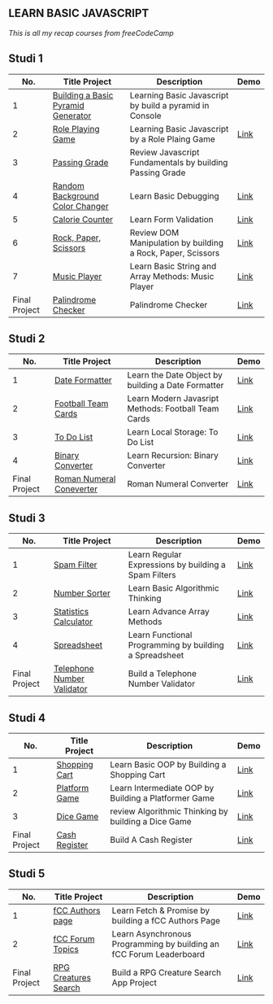 ## LEARN BASIC JAVASCRIPT 
*This is all my recap courses from freeCodeCamp*

## Studi 1

| No. | Title Project | Description | Demo |
| --- | ------------- | ----------- | ---- |
| 1 | [Building a Basic Pyramid Generator](https://github.com/msalmanrafadhlih/javascriptLearning/blob/main/pyramid.js) | Learning Basic Javascript by build a pyramid in Console |
| 2 | [Role Playing Game](https://github.com/msalmanrafadhlih/javascriptLearning/blob/main/Role%20Playing%20Game/RPG.png) | Learning Basic Javascript by a Role Plaing Game | [Link](https://msalmanrafadhlih.github.io/javascriptLearning/Role%20Playing%20Game/rolePlayingGame.html) |
| 3 | [Passing Grade](https://github.com/msalmanrafadhlih/javascriptLearning/blob/main/Passing%20Grade/passingGrade.js) | Review Javascript Fundamentals by building Passing Grade |
| 4 | [Random Background Color Changer](https://github.com/msalmanrafadhlih/javascriptLearning/blob/main/Random%20Color%20Changer/gallery.gif) | Learn Basic Debugging | [Link](https://msalmanrafadhlih.github.io/javascriptLearning/Random%20Color%20Changer/bgChanger.html) |
| 5 | [Calorie Counter](https://github.com/msalmanrafadhlih/javascriptLearning/blob/main/Calorie%20Counter/calorieCounter.gif) | Learn Form Validation | [Link](https://msalmanrafadhlih.github.io/javascriptLearning/Calorie%20Counter/calorieCounter.html) |
| 6 | [Rock, Paper, Scissors](https://github.com/msalmanrafadhlih/javascriptLearning/blob/main/Rock%20Paper%20Scissors/RPSgame.png) | Review DOM Manipulation by building a Rock, Paper, Scissors | [Link](https://msalmanrafadhlih.github.io/javascriptLearning/Rock%20Paper%20Scissors/RPSgame.html) |
| 7 | [Music Player](https://github.com/msalmanrafadhlih/javascriptLearning/blob/main/Music%20Player/musicPlayer.png) | Learn Basic String and Array Methods: Music Player | [Link](https://msalmanrafadhlih.github.io/javascriptLearning/Music%20Player/musicPlayer.html) |
| Final Project | [Palindrome Checker](https://github.com/msalmanrafadhlih/javascriptLearning/blob/main/Palindrome%20Checker/Palindrome.png) | Palindrome Checker | [Link](https://msalmanrafadhlih.github.io/javascriptLearning/Palindrome%20Checker/palindrome.html) |

## Studi 2

| No. | Title Project | Description | Demo |
| --- | ------------- | ----------- | ---- |
| 1 | [Date Formatter](https://github.com/msalmanrafadhlih/javascriptLearning/blob/main/Date%20Formatter/dateFormatter.png) | Learn the Date Object by building a Date Formatter | [Link](https://msalmanrafadhlih.github.io/javascriptLearning/Date%20Formatter/dateFormatter.html)
| 2 | [Football Team Cards](https://github.com/msalmanrafadhlih/javascriptLearning/blob/main/Football%20Team%20Cards/footballTeamCards.png) | Learn Modern Javasript Methods: Football Team Cards | [Link](https://msalmanrafadhlih.github.io/javascriptLearning/Football%20Team%20Cards/footballCards.html)
| 3 | [To Do List](https://github.com/msalmanrafadhlih/javascriptLearning/blob/main/To%20Do%20List/toDoList.png) | Learn Local Storage: To Do List | [Link](https://msalmanrafadhlih.github.io/javascriptLearning/To%20Do%20List/toDoList.html)
| 4 | [Binary Converter](https://github.com/msalmanrafadhlih/javascriptLearning/blob/main/Binary%20Converter/BinaryConverter.gif) | Learn Recursion: Binary Converter | [Link](https://msalmanrafadhlih.github.io/javascriptLearning/Binary%20Converter/binaryConverter.html)
| Final Project | [Roman Numeral Coneverter](https://github.com/msalmanrafadhlih/javascriptLearning/blob/main/Roman%20Numerals%20Converter/RomanNumerals.png) | Roman Numeral Converter | [Link](https://msalmanrafadhlih.github.io/javascriptLearning/Roman%20Numerals%20Converter/romanNumerals.html)

## Studi 3

| No. | Title Project | Description | Demo |
| --- | ------------- | ----------- | ---- |
| 1 | [Spam Filter](https://github.com/msalmanrafadhlih/javascriptLearning/blob/main/Spam%20Filter/spamFilter.png) | Learn Regular Expressions by building a Spam Filters | [Link](https://msalmanrafadhlih.github.io/javascriptLearning/Spam%20Filter/spamFilter.html)
| 2 | [Number Sorter](https://github.com/msalmanrafadhlih/javascriptLearning/blob/main/Number%20Sorting/numberSorting.png) | Learn Basic Algorithmic Thinking | [Link](https://msalmanrafadhlih.github.io/javascriptLearning/Number%20Sorting/numberSorting.html)
| 3 | [Statistics Calculator](https://github.com/msalmanrafadhlih/javascriptLearning/blob/main/Statistic%20Calculator/statisticCalculator.png) | Learn Advance Array Methods | [Link](https://msalmanrafadhlih.github.io/javascriptLearning/Statistic%20Calculator/statisticCalculator.html)
| 4 | [Spreadsheet](https://github.com/msalmanrafadhlih/javascriptLearning/blob/main/Spreadsheet/spreadsheet.png) | Learn Functional Programming by building a Spreadsheet | [Link](https://msalmanrafadhlih.github.io/javascriptLearning/Spreadsheet/spreadsheet.html)
| Final Project | [Telephone Number Validator](https://github.com/msalmanrafadhlih/javascriptLearning/blob/main/Telephone%20Number%20Validator/NumberValidator.png) | Build a Telephone Number Validator | [Link](https://msalmanrafadhlih.github.io/javascriptLearning/Telephone%20Number%20Validator/numberValidator.html)

## Studi 4

| No. | Title Project | Description | Demo |
| --- | ------------- | ----------- | ---- |
| 1 | [Shopping Cart](https://github.com/msalmanrafadhlih/javascriptLearning/blob/main/Shopping%20Cart/shoppingCart.png) | Learn Basic OOP by Building a Shopping Cart | [Link](https://msalmanrafadhlih.github.io/javascriptLearning/Shopping%20Cart/shoppingCart.html)
| 2 | [Platform Game](https://github.com/msalmanrafadhlih/javascriptLearning/blob/main/Platform%20Game/platformGame.png) | Learn Intermediate OOP by Building a Platformer Game | [Link](https://msalmanrafadhlih.github.io/javascriptLearning/Platform%20Game/platformGame.html)
| 3 | [Dice Game](https://github.com/msalmanrafadhlih/javascriptLearning/blob/main/Dice%20Game/diceGame.png) | review Algorithmic Thinking by building a Dice Game | [Link](https://msalmanrafadhlih.github.io/javascriptLearning/Dice%20Game/diceGame.html)
| Final Project | [Cash Register](https://github.com/msalmanrafadhlih/javascriptLearning/blob/main/Cash%20Register/cashRegister.png) | Build A Cash Register | [Link](https://msalmanrafadhlih.github.io/javascriptLearning/Cash%20Register/cashRegister.html)


## Studi 5

| No. | Title Project | Description | Demo |
| --- | ------------- | ----------- | ---- |
| 1 | [fCC Authors page](https://github.com/msalmanrafadhlih/javascriptLearning/blob/main/Authors%20Page/authorsPage.png) | Learn Fetch & Promise by building a fCC Authors Page | [Link](https://msalmanrafadhlih.github.io/javascriptLearning/Authors%20Page/authorsPages.html) |
| 2 | [fCC Forum Topics](https://github.com/msalmanrafadhlih/javascriptLearning/blob/main/Forum%20Topics/forumTopics.png) | Learn Asynchronous Programming by building an fCC Forum Leaderboard | [Link](https://msalmanrafadhlih.github.io/javascriptLearning/Forum%20Topics/forumTopics.html) |
| Final Project | [RPG Creatures Search](https://github.com/msalmanrafadhlih/javascriptLearning/blob/main/RPG%20Creatures%20Search%20App/creatureSearch.png) | Build a RPG Creature Search App Project | [Link](https://msalmanrafadhlih.github.io/javascriptLearning/RPG%20Creatures%20Search%20App/creatureSearch.html) |

